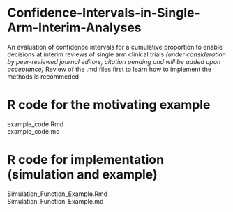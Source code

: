# Confidence-Intervals-in-Single-Arm-Interim-Analyses
An evaluation of confidence intervals for a cumulative proportion to enable decisions at interim reviews of single arm clinical trials
_(under consideration by peer-reviewed journal editors, citation pending and will be added upon acceptance)_
Review of the .md files first to learn how to implement the methods is recommeded

# R code for the motivating example
example_code.Rmd  
example_code.md

# R code for implementation (simulation and example)
Simulation_Function_Example.Rmd  
Simulation_Function_Example.md
